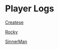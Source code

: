 # Player Logs #

[Createse](Player_Log_Createse.md)

[Rocky](Player_Log_temetvince.md)

[SinnerMan](Player_Log_SinnerMan.md)